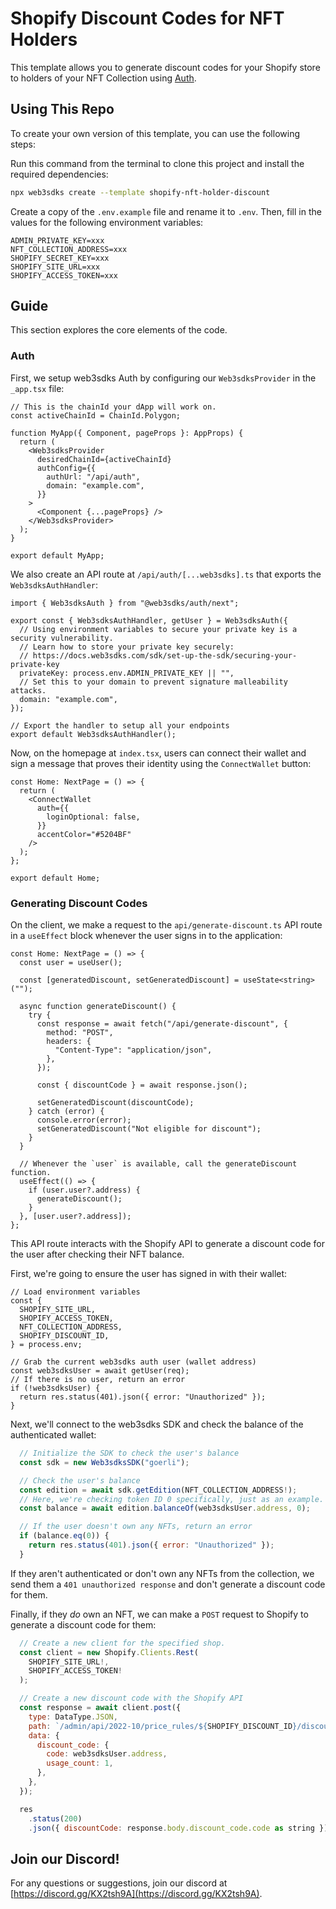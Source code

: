 # Shopify Discount Codes for NFT Holders

This template allows you to generate discount codes for your Shopify store to holders of your NFT Collection using [Auth](https://docs.web3sdks.com/auth).

## Using This Repo

To create your own version of this template, you can use the following steps:

Run this command from the terminal to clone this project and install the required dependencies:

```bash
npx web3sdks create --template shopify-nft-holder-discount
```

Create a copy of the `.env.example` file and rename it to `.env`. Then, fill in the values for the following environment variables:

```text
ADMIN_PRIVATE_KEY=xxx
NFT_COLLECTION_ADDRESS=xxx
SHOPIFY_SECRET_KEY=xxx
SHOPIFY_SITE_URL=xxx
SHOPIFY_ACCESS_TOKEN=xxx
```

## Guide

This section explores the core elements of the code.

### Auth

First, we setup web3sdks Auth by configuring our `Web3sdksProvider` in the `_app.tsx` file:

```tsx
// This is the chainId your dApp will work on.
const activeChainId = ChainId.Polygon;

function MyApp({ Component, pageProps }: AppProps) {
  return (
    <Web3sdksProvider
      desiredChainId={activeChainId}
      authConfig={{
        authUrl: "/api/auth",
        domain: "example.com",
      }}
    >
      <Component {...pageProps} />
    </Web3sdksProvider>
  );
}

export default MyApp;
```

We also create an API route at `/api/auth/[...web3sdks].ts` that exports the `Web3sdksAuthHandler`:

```tsx
import { Web3sdksAuth } from "@web3sdks/auth/next";

export const { Web3sdksAuthHandler, getUser } = Web3sdksAuth({
  // Using environment variables to secure your private key is a security vulnerability.
  // Learn how to store your private key securely:
  // https://docs.web3sdks.com/sdk/set-up-the-sdk/securing-your-private-key
  privateKey: process.env.ADMIN_PRIVATE_KEY || "",
  // Set this to your domain to prevent signature malleability attacks.
  domain: "example.com",
});

// Export the handler to setup all your endpoints
export default Web3sdksAuthHandler();
```

Now, on the homepage at `index.tsx`, users can connect their wallet and sign a message that proves their identity using the `ConnectWallet` button:

```tsx
const Home: NextPage = () => {
  return (
    <ConnectWallet
      auth={{
        loginOptional: false,
      }}
      accentColor="#5204BF"
    />
  );
};

export default Home;
```

### Generating Discount Codes

On the client, we make a request to the `api/generate-discount.ts` API route in a `useEffect` block whenever the user signs in to the application:

```tsx
const Home: NextPage = () => {
  const user = useUser();

  const [generatedDiscount, setGeneratedDiscount] = useState<string>("");

  async function generateDiscount() {
    try {
      const response = await fetch("/api/generate-discount", {
        method: "POST",
        headers: {
          "Content-Type": "application/json",
        },
      });

      const { discountCode } = await response.json();

      setGeneratedDiscount(discountCode);
    } catch (error) {
      console.error(error);
      setGeneratedDiscount("Not eligible for discount");
    }
  }

  // Whenever the `user` is available, call the generateDiscount function.
  useEffect(() => {
    if (user.user?.address) {
      generateDiscount();
    }
  }, [user.user?.address]);
};
```

This API route interacts with the Shopify API to generate a discount code for the user after checking their NFT balance.

First, we're going to ensure the user has signed in with their wallet:

```tsx
// Load environment variables
const {
  SHOPIFY_SITE_URL,
  SHOPIFY_ACCESS_TOKEN,
  NFT_COLLECTION_ADDRESS,
  SHOPIFY_DISCOUNT_ID,
} = process.env;

// Grab the current web3sdks auth user (wallet address)
const web3sdksUser = await getUser(req);
// If there is no user, return an error
if (!web3sdksUser) {
  return res.status(401).json({ error: "Unauthorized" });
}
```

Next, we'll connect to the web3sdks SDK and check the balance of the authenticated wallet:

```js
  // Initialize the SDK to check the user's balance
  const sdk = new Web3sdksSDK("goerli");

  // Check the user's balance
  const edition = await sdk.getEdition(NFT_COLLECTION_ADDRESS!);
  // Here, we're checking token ID 0 specifically, just as an example.
  const balance = await edition.balanceOf(web3sdksUser.address, 0);

  // If the user doesn't own any NFTs, return an error
  if (balance.eq(0)) {
    return res.status(401).json({ error: "Unauthorized" });
  }
```

If they aren't authenticated or don't own any NFTs from the collection, we send them a `401 unauthorized response` and don't generate a discount code for them.

Finally, if they _do_ own an NFT, we can make a `POST` request to Shopify to generate a discount code for them:

```js
  // Create a new client for the specified shop.
  const client = new Shopify.Clients.Rest(
    SHOPIFY_SITE_URL!,
    SHOPIFY_ACCESS_TOKEN!
  );

  // Create a new discount code with the Shopify API
  const response = await client.post({
    type: DataType.JSON,
    path: `/admin/api/2022-10/price_rules/${SHOPIFY_DISCOUNT_ID}/discount_codes.json`,
    data: {
      discount_code: {
        code: web3sdksUser.address,
        usage_count: 1,
      },
    },
  });

  res
    .status(200)
    .json({ discountCode: response.body.discount_code.code as string });
```

## Join our Discord!

For any questions or suggestions, join our discord at [https://discord.gg/KX2tsh9A](https://discord.gg/KX2tsh9A).
